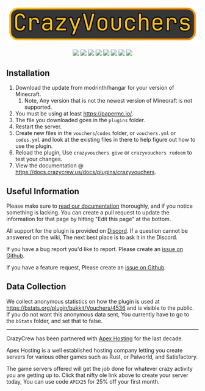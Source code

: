 <center><div align="center">

![CrazyVouchers](https://raw.githubusercontent.com/Crazy-Crew/Branding/main/crazyvouchers/banner/webp/banner.webp)

[![][build-shield]][build-url]
[![][discord-shield]][discord-url]
[![][contributors-shield]][contributors-url]
[![][forks-shield]][forks-url]
[![][stars-shield]][stars-url]
[![][issues-shield]][issues-url]
[![][license-shield]][license-url]
[![][codefactor-shield]][codefactor-url]

</div></center>

## Installation
1) Download the update from modrinth/hangar for your version of Minecraft.
   1) Note, Any version that is not the newest version of Minecraft is not supported.
2) You must be using at least https://papermc.io/.
3) The file you downloaded goes in the `plugins` folder.
4) Restart the server.
5) Create new files in the `vouchers`/`codes` folder, or `vouchers.yml` or `codes.yml` and look at the existing files in there to help figure out how to use the plugin.
6) Reload the plugin, Use `crazyvouchers give` or `crazyvouchers redeem` to test your changes.
7) View the documentation @ https://docs.crazycrew.us/docs/plugins/crazyvouchers.

## Useful Information
Please make sure to [read our documentation](https://docs.crazycrew.us/docs/plugins/crazyvouchers) thoroughly, and if you notice something is lacking. You can create a pull request to update the information for that page by hitting "Edit this page" at the bottom.

All support for the plugin is provided on [Discord](https://discord.gg/badbones-s-live-chat-182615261403283459). If a question cannot be answered on the wiki, The next best place is to ask it in the Discord.

If you have a bug report you'd like to report. Please create an [issue on Github](https://github.com/Crazy-Crew/CrazyVouchers/issues/new?assignees=ryderbelserion&labels=type%3A+bug&projects=&template=bugs.yml).

If you have a feature request, Please create an [issue on Github](https://github.com/Crazy-Crew/CrazyVouchers/issues/new?assignees=ryderbelserion&labels=type%3A+feature+request&projects=&template=features.yml).

## Data Collection
We collect anonymous statistics on how the plugin is used at https://bstats.org/plugin/bukkit/Vouchers/4536 and is visible to the public.
If you do not want this anonymous data sent, You currently have to go to the `bStats` folder, and set that to false.

<hr>

CrazyCrew has been partnered with [Apex Hosting](https://billing.apexminecrafthosting.com/aff.php?aff=5511) for the last decade.

Apex Hosting is a well established hosting company letting you create servers for various other games such as Rust, or Palworld, and Satisfactory.

The game servers offered will get the job done for whatever crazy activity you are getting up to. Click that nifty ole link above to create your server today, You can use code `APEX25` for 25% off your first month.

[contributors-shield]: https://img.shields.io/github/contributors/Crazy-Crew/CrazyVouchers.svg?style=flat&logo=appveyor
[contributors-url]: https://github.com/Crazy-Crew/CrazyVouchers/graphs/contributors
[forks-shield]: https://img.shields.io/github/forks/Crazy-Crew/CrazyVouchers.svg?style=flat&logo=appveyor
[forks-url]: https://github.com/Crazy-Crew/CrazyVouchers/network/members
[stars-shield]: https://img.shields.io/github/stars/Crazy-Crew/CrazyVouchers.svg?style=flat&logo=appveyor
[stars-url]: https://github.com/Crazy-Crew/CrazyVouchers/stargazers
[issues-shield]: https://img.shields.io/github/issues/Crazy-Crew/CrazyVouchers.svg?style=flat&logo=appveyor
[issues-url]: https://github.com/Crazy-Crew/CrazyVouchers/issues
[license-shield]: https://img.shields.io/github/license/Crazy-Crew/CrazyVouchers.svg?style=flat&logo=appveyor
[license-url]: https://github.com/Crazy-Crew/CrazyVouchers/blob/main/LICENSE
[build-shield]: https://ci.crazycrew.us/job/CrazyVouchers//badge/icon
[build-url]: https://ci.crazycrew.us/job/CrazyVouchers
[discord-shield]: https://img.shields.io/discord/241667244927483904.svg?label=discord&logo=discord
[discord-url]: https://discord.gg/badbones-s-live-chat-182615261403283459
[codefactor-shield]: https://www.codefactor.io/repository/github/crazy-crew/CrazyVouchers/badge
[codefactor-url]: https://www.codefactor.io/repository/github/crazy-crew/CrazyVouchers